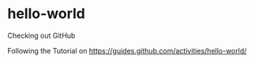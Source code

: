 # hello-world
Checking out GitHub

Following the Tutorial on https://guides.github.com/activities/hello-world/
